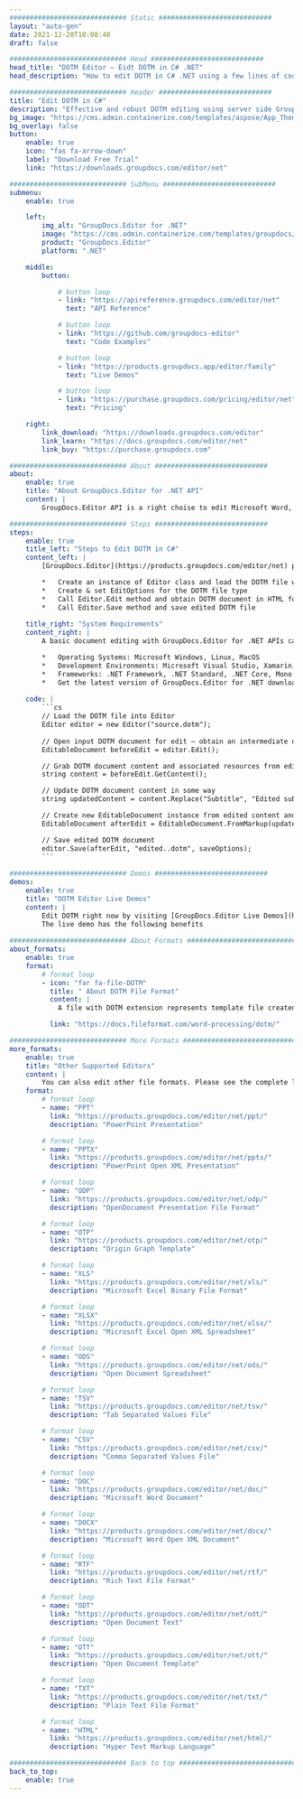 ```yaml
---
############################# Static ############################
layout: "auto-gen"
date: 2021-12-20T10:08:48
draft: false

############################# Head ############################
head_title: "DOTM Editor – Eidt DOTM in C# .NET"
head_description: "How to edit DOTM in C# .NET using a few lines of code? Use GroupDocs documents processing APIs to edit, update and save 30+ file formats."

############################# Header ############################
title: "Edit DOTM in C#"
description: "Effective and robust DOTM editing using server side GroupDocs.Editor for .NET APIs, without the use of any software like Microsoft or Open Office."
bg_image: "https://cms.admin.containerize.com/templates/aspose/App_Themes/V3/images/bg/header1.png"
bg_overlay: false
button:
    enable: true
    icon: "fas fa-arrow-down"
    label: "Download Free Trial"
    link: "https://downloads.groupdocs.com/editor/net"

############################# SubMenu ############################
submenu:
    enable: true

    left:
        img_alt: "GroupDocs.Editor for .NET"
        image: "https://cms.admin.containerize.com/templates/groupdocs/images/product-logos/90x90-noborder/groupdocs-editor-net.png"
        product: "GroupDocs.Editor"
        platform: ".NET"

    middle:
        button:

            # button loop
            - link: "https://apireference.groupdocs.com/editor/net"
              text: "API Reference"

            # button loop
            - link: "https://github.com/groupdocs-editor"
              text: "Code Examples"

            # button loop
            - link: "https://products.groupdocs.app/editor/family"
              text: "Live Demos"

            # button loop
            - link: "https://purchase.groupdocs.com/pricing/editor/net"
              text: "Pricing"

    right:
        link_download: "https://downloads.groupdocs.com/editor"
        link_learn: "https://docs.groupdocs.com/editor/net"
        link_buy: "https://purchase.groupdocs.com"

############################# About ############################
about:
    enable: true
    title: "About GroupDocs.Editor for .NET API"
    content: |
        GroupDocs.Editor API is a right choise to edit Microsoft Word, Excel, PowerPoint, Open Office documents and presentations. GroupDocs.Editor is a standalone API that is suitable for server side and backend systems where high performance is required. It does not depend on any software like Microsoft or Open Office.

############################# Steps ############################
steps:
    enable: true
    title_left: "Steps to Edit DOTM in C#"
    content_left: |
        [GroupDocs.Editor](https://products.groupdocs.com/editor/net) provides an easy and starightforward way for developers to edit the DOTM files using a few lines of code.

        *   Create an instance of Editor class and load the DOTM file with full path
        *   Create & set EditOptions for the DOTM file type
        *   Call Editor.Edit method and obtain DOTM document in HTML format that is easily editable with any WYSIWYG-editor.
        *   Call Editor.Save method and save edited DOTM file
        
    title_right: "System Requirements"
    content_right: |
        A basic document editing with GroupDocs.Editor for .NET APIs can be done by implementing a few easy steps. Our APIs are supported on all major platforms and operating systems. Before executing the code below, please make sure that you have the following prerequisites installed on your system.

        *   Operating Systems: Microsoft Windows, Linux, MacOS
        *   Development Environments: Microsoft Visual Studio, Xamarin, MonoDevelop
        *   Frameworks: .NET Framework, .NET Standard, .NET Core, Mono
        *   Get the latest version of GroupDocs.Editor for .NET downloaded from [Nuget](https://www.nuget.org/packages/GroupDocs.Editor)
        
    code: |
        ```cs
        // Load the DOTM file into Editor
        Editor editor = new Editor("source.dotm");
        
        // Open input DOTM document for edit — obtain an intermediate document, that can be edited
        EditableDocument beforeEdit = editor.Edit();

        // Grab DOTM document content and associated resources from editable document
        string content = beforeEdit.GetContent();

        // Update DOTM document content in some way
        string updatedContent = content.Replace("Subtitle", "Edited subtitle");

        // Create new EditableDocument instance from edited content and resources
        EditableDocument afterEdit = EditableDocument.FromMarkup(updatedContent, null);

        // Save edited DOTM document
        editor.Save(afterEdit, "edited..dotm", saveOptions);
        ```
        
############################# Demos ############################
demos:
    enable: true
    title: "DOTM Editor Live Demos"
    content: |
        Edit DOTM right now by visiting [GroupDocs.Editor Live Demos](https://products.groupdocs.app/editor/family) website.  
        The live demo has the following benefits
        
############################# About Formats ############################
about_formats:
    enable: true
    format:
        # format loop
        - icon: "far fa-file-DOTM"
          title: " About DOTM File Format"
          content: |
            A file with DOTM extension represents template file created with Microsoft Word 2007 or higher. It is similar to the popular DOCX file format other than it retains the user defined settings for reuse in case of creating new documents. Such documents are more often used in offices where a standard template file is generated with settings like page information, margins, default layout and macros, and is used to create new documents from it when required. DOTM files, however, save macros, that are a series of commands in the form of recorded actions for automatic completion of a task. This helps save time in carrying out actions that are repeated in completion of a task.

          link: "https://docs.fileformat.com/word-processing/dotm/"

############################# More Formats ############################
more_formats:
    enable: true
    title: "Other Supported Editors"
    content: |
        You can also edit other file formats. Please see the complete list below.
    format:
        # format loop
        - name: "PPT"
          link: "https://products.groupdocs.com/editor/net/ppt/"
          description: "PowerPoint Presentation"

        # format loop
        - name: "PPTX"
          link: "https://products.groupdocs.com/editor/net/pptx/"
          description: "PowerPoint Open XML Presentation"

        # format loop
        - name: "ODP"
          link: "https://products.groupdocs.com/editor/net/odp/"
          description: "OpenDocument Presentation File Format"

        # format loop
        - name: "OTP"
          link: "https://products.groupdocs.com/editor/net/otp/"
          description: "Origin Graph Template"

        # format loop
        - name: "XLS"
          link: "https://products.groupdocs.com/editor/net/xls/"
          description: "Microsoft Excel Binary File Format"

        # format loop
        - name: "XLSX"
          link: "https://products.groupdocs.com/editor/net/xlsx/"
          description: "Microsoft Excel Open XML Spreadsheet"        

        # format loop
        - name: "ODS"
          link: "https://products.groupdocs.com/editor/net/ods/"
          description: "Open Document Spreadsheet"                

        # format loop
        - name: "TSV"
          link: "https://products.groupdocs.com/editor/net/tsv/"
          description: "Tab Separated Values File"

        # format loop
        - name: "CSV"
          link: "https://products.groupdocs.com/editor/net/csv/"
          description: "Comma Separated Values File"

        # format loop
        - name: "DOC"
          link: "https://products.groupdocs.com/editor/net/doc/"
          description: "Microsoft Word Document"

        # format loop
        - name: "DOCX"
          link: "https://products.groupdocs.com/editor/net/docx/"
          description: "Microsoft Word Open XML Document"

        # format loop
        - name: "RTF"
          link: "https://products.groupdocs.com/editor/net/rtf/"
          description: "Rich Text File Format"

        # format loop
        - name: "ODT"
          link: "https://products.groupdocs.com/editor/net/odt/"
          description: "Open Document Text"

        # format loop
        - name: "OTT"
          link: "https://products.groupdocs.com/editor/net/ott/"
          description: "Open Document Template"

        # format loop
        - name: "TXT"
          link: "https://products.groupdocs.com/editor/net/txt/"
          description: "Plain Text File Format"

        # format loop
        - name: "HTML"
          link: "https://products.groupdocs.com/editor/net/html/"
          description: "Hyper Text Markup Language"

############################# Back to top ###############################
back_to_top:
    enable: true
---
```

